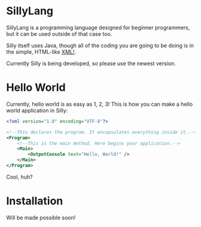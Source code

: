 # SillyLang
SillyLang is a programming language designed for beginner programmers, but it can be used outside of that case too.

Silly itself uses Java, though all of the coding you are going to be doing is in the simple, HTML-like <a href="https://en.wikipedia.org/wiki/XML">XML!</a>.

Currently Silly is being developed, so please use the newest version.

# Hello World
Currently, hello world is as easy as 1, 2, 3!
This is how you can make a hello world application in Silly:
```xml
<?xml version="1.0" encoding="UTF-8"?>

<!--This declares the program. It encapsulates everything inside it.-->
<Program>
    <!--This is the main method. Here begins your application.-->
    <Main>
        <OutputConsole text="Hello, World!" />
    </Main>
</Program>
```
Cool, huh?

# Installation
Will be made possible soon!